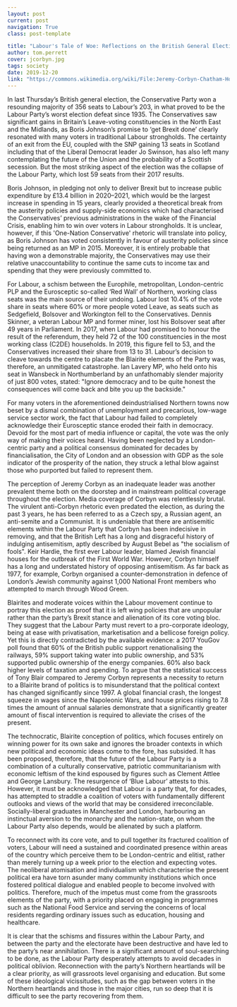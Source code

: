 ```yaml
---
layout: post
current: post
navigation: True
class: post-template

title: "Labour's Tale of Woe: Reflections on the British General Election"
author: tom.perrett
cover: jcorbyn.jpg
tags: society
date: 2019-12-20
link: "https://commons.wikimedia.org/wiki/File:Jeremy-Corbyn-Chatham-House.jpg"
---
```

In last Thursday’s British general election, the Conservative Party won a resounding majority of 356 seats to Labour’s 203, in what proved to be the Labour Party’s worst election defeat since 1935. The Conservatives saw significant gains in Britain’s Leave-voting constituencies in the North East and the Midlands, as Boris Johnson’s promise to ‘get Brexit done’ clearly resonated with many voters in traditional Labour strongholds. The certainty of an exit from the EU, coupled with the SNP gaining 13 seats in Scotland including that of the Liberal Democrat leader Jo Swinson, has also left many contemplating the future of the Union and the probability of a Scottish secession. But the most striking aspect of the election was the collapse of the Labour Party, which lost 59 seats from their 2017 results.

Boris Johnson, in pledging not only to deliver Brexit but to increase public expenditure by £13.4 billion in 2020–2021, which would be the largest increase in spending in 15 years, clearly provided a theoretical break from the austerity policies and supply-side economics which had characterised the Conservatives’ previous administrations in the wake of the Financial Crisis, enabling him to win over voters in Labour strongholds. It is unclear, however, if this 'One-Nation Conservative' rhetoric will translate into policy, as Boris Johnson has voted consistently in favour of austerity policies since being returned as an MP in 2015. Moreover, it is entirely probable that having won a demonstrable majority, the Conservatives may use their relative unaccountability to continue the same cuts to income tax and spending that they were previously committed to.

For Labour, a schism between the Europhile, metropolitan, London-centric PLP and the Eurosceptic so-called ‘Red Wall’ of Northern, working class seats was the main source of their undoing. Labour lost 10.4% of the vote share in seats where 60% or more people voted Leave, as seats such as Sedgefield, Bolsover and Workington fell to the Conservatives. Dennis Skinner, a veteran Labour MP and former miner, lost his Bolsover seat after 49 years in Parliament. In 2017, when Labour had promised to honour the result of the referendum, they held 72 of the 100 constituencies in the most working class (C2DE) households. In 2019, this figure fell to 53, and the Conservatives increased their share from 13 to 31. Labour’s decision to cleave towards the centre to placate the Blairite elements of the Party was, therefore, an unmitigated catastrophe. Ian Lavery MP, who held onto his seat in Wansbeck in Northumberland by an unfathomably slender majority of just 800 votes, stated: "Ignore democracy and to be quite honest the consequences will come back and bite you up the backside."

For many voters in the aforementioned deindustrialised Northern towns now beset by a dismal combination of unemployment and precarious, low-wage service sector work, the fact that Labour had failed to completely acknowledge their Eurosceptic stance eroded their faith in democracy. Devoid for the most part of media influence or capital, the vote was the only way of making their voices heard. Having been neglected by a London-centric party and a political consensus dominated for decades by financialisation, the City of London and an obsession with GDP as the sole indicator of the prosperity of the nation, they struck a lethal blow against those who purported but failed to represent them.

The perception of Jeremy Corbyn as an inadequate leader was another prevalent theme both on the doorstep and in mainstream political coverage throughout the election. Media coverage of Corbyn was relentlessly brutal. The virulent anti-Corbyn rhetoric even predated the election, as during the past 3 years, he has been referred to as a Czech spy, a Russian agent, an anti-semite and a Communist. It is undeniable that there are antisemitic elements within the Labour Party that Corbyn has been indecisive in removing, and that the British Left has a long and disgraceful history of indulging antisemitism, aptly described by August Bebel as "the socialism of fools". Keir Hardie, the first ever Labour leader, blamed Jewish financial houses for the outbreak of the First World War. However, Corbyn himself has a long and understated history of opposing antisemitism. As far back as 1977, for example, Corbyn organised a counter-demonstration in defence of London’s Jewish community against 1,000 National Front members who attempted to march through Wood Green.

Blairites and moderate voices within the Labour movement continue to portray this election as proof that it is left wing policies that are unpopular rather than the party’s Brexit stance and alienation of its core voting bloc. They suggest that the Labour Party must revert to a pro-corporate ideology, being at ease with privatisation, marketisation and a bellicose foreign policy. Yet this is directly contradicted by the available evidence: a 2017 YouGov poll found that 60% of the British public support renationalising the railways, 59% support taking water into public ownership, and 53% supported public ownership of the energy companies. 60% also back higher levels of taxation and spending. To argue that the statistical success of Tony Blair compared to Jeremy Corbyn represents a necessity to return to a Blairite brand of politics is to misunderstand that the political context has changed significantly since 1997. A global financial crash, the longest squeeze in wages since the Napoleonic Wars, and house prices rising to 7.8 times the amount of annual salaries demonstrate that a significantly greater amount of fiscal intervention is required to alleviate the crises of the present.

The technocratic, Blairite conception of politics, which focuses entirely on winning power for its own sake and ignores the broader contexts in which new political and economic ideas come to the fore, has subsided. It has been proposed, therefore, that the future of the Labour Party is a combination of a culturally conservative, patriotic communitarianism with economic leftism of the kind espoused by figures such as Clement Attlee and George Lansbury. The resurgence of ‘Blue Labour’ attests to this. However, it must be acknowledged that Labour is a party that, for decades, has attempted to straddle a coalition of voters with fundamentally different outlooks and views of the world that may be considered irreconcilable. Socially-liberal graduates in Manchester and London, harbouring an instinctual aversion to the monarchy and the nation-state, on whom the Labour Party also depends, would be alienated by such a platform.

To reconnect with its core vote, and to pull together its fractured coalition of voters, Labour will need a sustained and coordinated presence within areas of the country which perceive them to be London-centric and elitist, rather than merely turning up a week prior to the election and expecting votes. The neoliberal atomisation and individualism which characterise the present political era have torn asunder many community institutions which once fostered political dialogue and enabled people to become involved with politics. Therefore, much of the impetus must come from the grassroots elements of the party, with a priority placed on engaging in programmes such as the National Food Service and serving the concerns of local residents regarding ordinary issues such as education, housing and healthcare.

It is clear that the schisms and fissures within the Labour Party, and between the party and the electorate have been destructive and have led to the party’s near annihilation. There is a significant amount of soul-searching to be done, as the Labour Party desperately attempts to avoid decades in political oblivion. Reconnection with the party’s Northern heartlands will be a clear priority, as will grassroots level organising and education. But some of these ideological vicissitudes, such as the gap between voters in the Northern heartlands and those in the major cities, run so deep that it is difficult to see the party recovering from them.
